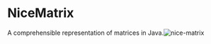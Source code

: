 # NiceMatrix
A comprehensible representation of matrices in Java.![nice-matrix](https://user-images.githubusercontent.com/103337996/177344974-6fdc592f-7dcd-4c75-aa9e-fc15e718d0e5.png)

